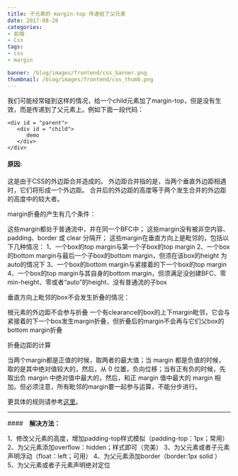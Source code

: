```yaml
---
title: 子元素的 margin-top 传递给了父元素
date: 2017-08-28
categories:
- 前端
- Css
tags:
- css
- margin

banner: /blog/images/frontend/css_banner.png
thumbnail: /blog/images/frontend/css_thumb.png
---
```


我们可能经常碰到这样的情况，给一个child元素加了margin-top，但是没有生效，而是传递到了父元素上。例如下面一段代码：

```
<div id = "parent">
   <div id = "child">
      demo
   </div>
</div>
```

<!-- more -->

#### **原因**:

这是由于CSS的外边距合并造成的。
外边距合并指的是，当两个垂直外边距相遇时，它们将形成一个外边距。
合并后的外边距的高度等于两个发生合并的外边距的高度中的较大者。

margin折叠的产生有几个条件：

这些margin都处于普通流中，并在同一个BFC中；
这些margin没有被非空内容、padding、border 或 clear 分隔开；
这些margin在垂直方向上是毗邻的，包括以下几种情况：
1、一个box的top margin与第一个子box的top margin
2、一个box的bottom margin与最后一个子box的bottom margin，但须在该box的height 为auto的情况下
3、一个box的bottom margin与紧接着的下一个box的top margin
4、一个box的top margin与其自身的bottom margin，但须满足没创建BFC、零min-height、零或者“auto”的height、没有普通流的子box

垂直方向上毗邻的box不会发生折叠的情况：

根元素的外边距不会参与折叠
一个有clearance的box的上下margin毗邻，它会与紧接着的下一个box发生margin折叠，但折叠后的margin不会再与它们父box的bottom margin折叠

折叠边距的计算

当两个margin都是正值的时候，取两者的最大值；当 margin 都是负值的时候，取的是其中绝对值较大的，然后，从 0 位置，负向位移；当有正有负的时候，先取出负 margin 中绝对值中最大的，然后，和正 margin 值中最大的 margin 相加。但必须注意，所有毗邻的margin要一起参与运算，不能分步进行。

更具体的规则请参考[这里](http://www.w3school.com.cn/css/css_margin_collapsing.asp)。

----------
####　**解决方法：**

1、修改父元素的高度，增加padding-top样式模拟（padding-top：1px；常用） 
2、为父元素添加overflow：hidden；样式即可（完美） 
3、为父元素或者子元素声明浮动（float：left；可用） 
4、为父元素添加border（border:1px solid ） 
5、为父元素或者子元素声明绝对定位